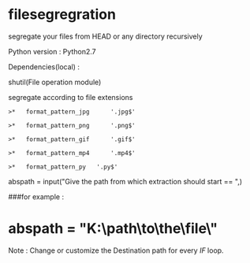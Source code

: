 # filesegregration

segregate your files from HEAD or any directory recursively 


Python version : Python2.7

Dependencies(local) : 

  shutil(File operation module)



segregate according to file extensions

    >*   format_pattern_jpg 	 '.jpg$'

    >*   format_pattern_png 	 '.png$'
    
    >*   format_pattern_gif 	 '.gif$'
    
    >*   format_pattern_mp4 	 '.mp4$'
    
    >*   format_pattern_py 	 '.py$'


abspath = input("Give the path from which extraction should   start == ",)

###for example :

# abspath =  "K:\\path\\to\\the\\file\\"


Note : Change or customize the Destination path for every _IF_ loop.

